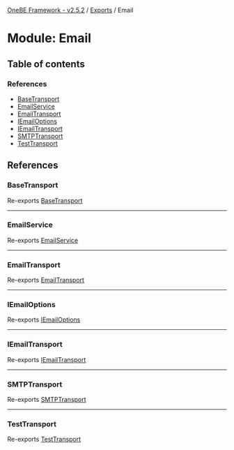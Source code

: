 [OneBE Framework - v2.5.2](../README.md) / [Exports](../modules.md) / Email

# Module: Email

## Table of contents

### References

- [BaseTransport](Email.md#basetransport)
- [EmailService](Email.md#emailservice)
- [EmailTransport](Email.md#emailtransport)
- [IEmailOptions](Email.md#iemailoptions)
- [IEmailTransport](Email.md#iemailtransport)
- [SMTPTransport](Email.md#smtptransport)
- [TestTransport](Email.md#testtransport)

## References

### BaseTransport

Re-exports [BaseTransport](../classes/Email_Transports_BaseTransport.BaseTransport.md)

___

### EmailService

Re-exports [EmailService](../classes/Email_EmailService.EmailService.md)

___

### EmailTransport

Re-exports [EmailTransport](../enums/Email_EmailTransport.EmailTransport.md)

___

### IEmailOptions

Re-exports [IEmailOptions](../interfaces/Email_Transports_IEmailTransport.IEmailOptions.md)

___

### IEmailTransport

Re-exports [IEmailTransport](../interfaces/Email_Transports_IEmailTransport.IEmailTransport.md)

___

### SMTPTransport

Re-exports [SMTPTransport](../classes/Email_Transports_SMTPTransport.SMTPTransport.md)

___

### TestTransport

Re-exports [TestTransport](../classes/Email_Transports_TestTransport.TestTransport.md)

